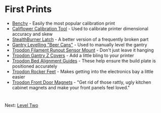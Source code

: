 # First Prints
- [Benchy](https://www.3dbenchy.com/) - Easily the most popular calibration print 
- [Califlower Calibration Tool](https://vector3d.shop/products/califlower-calibration) - Used to calibrate printer dimensional accuracy and skew
- [StealthBurner Latch](https://github.com/500Foods/WelcomeToTroodon/blob/main/docs/level_1/first_print_latch.md) - A better version of a frequently broken part
- [Gantry Levelling "Beer Cans"](https://www.printables.com/model/869496-gantry-leveling-beer-cans-voron-gantry-leveling-ai) - Used to manually level the gantry
- [Troodon Filament Runout Sensor Mount](https://www.printables.com/model/568188-filament-sensor-bracket-for-troodon-20) - Don't just leave it hanging
- [Troodon Gantry Z Covers](https://www.printables.com/model/900588-troodon-20-motor-mount-covers) - Add a little bling to your printer
- [Troodon Bed Alignment Guides](https://github.com/500Foods/WelcomeToTroodon/blob/main/docs/level_1/bed_alignment.md) - These help ensure the build plate is positioned accurately
- [Troodon Rocker Feet](https://www.printables.com/model/629765-troodon-20-rocker-feet) - Makes getting into the electronics bay a little easier
- [Troodon Front Door Magnets](https://www.printables.com/model/916927-troodon-20-pro-front-door-magnets) - "Get rid of those rattly, ugly kitchen cabinet magnets and make your front panels feel loved."

#
Next: [Level Two](https://github.com/500Foods/WelcomeToTroodon#-level-two---get-to-work)
